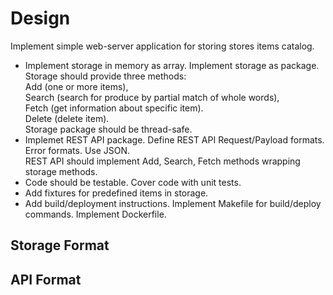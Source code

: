 # Design

Implement simple web-server application for storing stores items catalog.

* Implement storage in memory as array. Implement storage as package.\
Storage should provide three methods:\
Add (one or more items),\
Search (search for produce by partial match of whole words),\
Fetch (get information about specific item).\
Delete (delete item).\
Storage package should be thread-safe.
* Implemet REST API package. Define REST API Request/Payload formats. Error formats. Use JSON.\
REST API should implement Add, Search, Fetch methods wrapping storage methods.
* Code should be testable. Cover code with unit tests.
* Add fixtures for predefined items in storage.
* Add build/deployment instructions. Implement Makefile for build/deploy commands. Implement Dockerfile.

## Storage Format


## API Format

